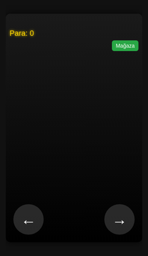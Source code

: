 <!DOCTYPE html>
<html lang="en">
<head>
    <meta charset="UTF-8">
    <title>Title</title>
</head>
<body>

</body>
</html>
<!DOCTYPE html>
<html lang="tr">
<head>
<meta charset="UTF-8" />
<meta name="viewport" content="width=device-width, initial-scale=1, user-scalable=no" />
<title>Mobil Top Kaçış Oyunu - Özelleştirilebilir</title>
<style>
  html, body {
    margin: 0; padding: 0; height: 100%; overflow: hidden; background: #111;
    display: flex; justify-content: center; align-items: center;
    user-select: none;
    font-family: sans-serif;
  }
  #gameContainer {
    position: relative;
    width: 360px;
    height: 600px;
    background: #222;
    border-radius: 12px;
    overflow: hidden;
    box-shadow: 0 0 20px rgba(0,0,0,0.8);
  }
  canvas {
    display: block;
    background: linear-gradient(180deg, #1a1a1a 0%, #000000 100%);
  }
  #leftBtn, #rightBtn {
    position: absolute;
    bottom: 20px;
    width: 80px;
    height: 80px;
    background: rgba(255,255,255,0.15);
    border-radius: 50%;
    font-size: 40px;
    color: white;
    text-align: center;
    line-height: 80px;
    user-select: none;
    z-index: 5;
  }
  #leftBtn { left: 20px; }
  #rightBtn { right: 20px; }

  #scoreDisplay {
    position: absolute;
    top: 10px;
    left: 10px;
    color: white;
    font-size: 22px;
    user-select: none;
    z-index: 5;
    text-shadow: 0 0 8px lime;
  }
  #moneyDisplay {
    position: absolute;
    top: 40px;
    left: 10px;
    color: gold;
    font-size: 20px;
    user-select: none;
    z-index: 5;
    text-shadow: 0 0 6px gold;
  }
  #restartBtn {
    position: absolute;
    top: 10px;
    right: 10px;
    padding: 8px 14px;
    font-size: 16px;
    border-radius: 6px;
    border: none;
    background: #007bff;
    color: white;
    cursor: pointer;
    display: none;
    z-index: 5;
    transition: background 0.3s ease;
  }
  #restartBtn:active {
    background: #0056b3;
  }

  #menuBackground {
    display: none;
    position: absolute;
    top: 0; left: 0; right: 0; bottom: 0;
    background: rgba(0,0,0,0.6);
    z-index: 19;
    border-radius: 12px;
  }

  #menuOverlay {
    display: none;
    position: absolute;
    top: 50%;
    left: 50%;
    width: 360px;
    max-height: 90vh;
    overflow-y: auto;
    background: #333;
    color: white;
    padding: 20px 25px;
    border-radius: 12px;
    box-shadow: 0 0 15px #000;
    z-index: 20;
    transform: translate(-50%, -50%);
    user-select: none;
  }
  #menuOverlay h2 {
    margin: 0 0 15px 0;
    font-size: 22px;
    text-align: center;
  }
  #menuOverlay label {
    font-size: 18px;
    display: block;
    margin-top: 15px;
  }
  #menuOverlay select, #menuOverlay input[type=range] {
    width: 100%;
    margin-top: 5px;
    font-size: 16px;
    padding: 5px;
    border-radius: 6px;
    border: none;
  }
  #menuOverlay input[type=checkbox] {
    margin-top: 10px;
    transform: scale(1.3);
    cursor: pointer;
  }
  #menuOverlay button {
    margin-top: 15px;
    padding: 12px 0;
    font-size: 18px;
    border-radius: 8px;
    border: none;
    cursor: pointer;
    width: 100%;
    background: #007bff;
    color: white;
    transition: background 0.3s ease;
  }
  #menuOverlay button:hover {
    background: #0056b3;
  }
  #menuOverlay button:active {
    background: #003d80;
  }
  #storeBtn {
    position: absolute;
    top: 70px;
    right: 10px;
    padding: 6px 10px;
    font-size: 14px;
    border-radius: 6px;
    border: none;
    background: #28a745;
    color: white;
    cursor: pointer;
    z-index: 5;
  }
  #storeBtn:active {
    background: #1e7e34;
  }

  /* Mağaza stili */
  #storeOverlay {
    display: none;
    position: absolute;
    top: 50%;
    left: 50%;
    width: 360px;
    max-height: 90vh;
    overflow-y: auto;
    background: #222;
    color: white;
    padding: 20px 25px;
    border-radius: 12px;
    box-shadow: 0 0 15px #000;
    z-index: 21;
    transform: translate(-50%, -50%);
    user-select: none;
  }
  #storeOverlay h2 {
    margin: 0 0 15px 0;
    font-size: 22px;
    text-align: center;
  }
  #storeOverlay button {
    margin-top: 15px;
    padding: 10px 0;
    font-size: 16px;
    border-radius: 8px;
    border: none;
    cursor: pointer;
    width: 100%;
    background: #17a2b8;
    color: white;
    transition: background 0.3s ease;
  }
  #storeOverlay button:hover {
    background: #117a8b;
  }
  #storeOverlay button:disabled {
    background: #444;
    cursor: default;
  }
  #storeOverlay #storeMenuBtn {
    background: #007bff;
  }
</style>
</head>
<body>

<div id="gameContainer">
  <canvas id="gameCanvas" width="360" height="600"></canvas>
  <div id="scoreDisplay">Puan: 0</div>
  <div id="moneyDisplay">Para: 0</div>
  <button id="restartBtn">Yeniden Başlat</button>
  <button id="storeBtn">Mağaza</button>
  <div id="leftBtn">&#8592;</div>
  <div id="rightBtn">&#8594;</div>

  <div id="menuBackground"></div>
  <div id="menuOverlay">
    <h2>Menü</h2>

    <label for="difficultySelect">Zorluk Seçimi</label>
    <select id="difficultySelect">
      <option value="easy">Kolay</option>
      <option value="medium" selected>Orta</option>
      <option value="hard">Zor</option>
    </select>

    <label for="volumeRange">Ses Seviyesi</label>
    <input type="range" id="volumeRange" min="0" max="1" step="0.01" value="0.3" />

    <label for="gyroToggle">Jiroskop Kontrolü</label>
    <input type="checkbox" id="gyroToggle" />

    <button id="resumeBtn">Oyuna Dön</button>
    <button id="exitBtn">Oyundan Çık</button>
  </div>

  <div id="storeOverlay">
    <h2>Mağaza</h2>

    <button id="buyShieldBtn">Kalkan Satın Al (50 Lira)</button>
    <div style="margin-top:10px; font-size: 16px; color: #ccc;">
      <strong>Kalan Kalkan:</strong> <span id="shieldCount">0</span><br />
      <small>Kalkan oyunda 1 kere kullanılır, sonra biter.</small>
    </div>

    <h3 style="margin-top:20px;">Top Renkleri (Her biri 100 Lira)</h3>
    <button class="buyColorBtn" data-color="lime" style="background: lime; color: black;">Yeşil</button>
    <button class="buyColorBtn" data-color="deepskyblue" style="background: deepskyblue; color: black;">Mavi</button>
    <button class="buyColorBtn" data-color="orange" style="background: orange; color: black;">Turuncu</button>
    <button class="buyColorBtn" data-color="violet" style="background: violet; color: black;">Mor</button>
    <button class="buyColorBtn" data-color="crimson" style="background: crimson; color: black;">Kırmızı</button>

    <button id="storeMenuBtn" style="margin-top: 20px;">Menüye Dön</button>
    <button id="closeStoreBtn" style="margin-top: 10px;">Mağazayı Kapat</button>
  </div>
</div>

<script>
  const canvas = document.getElementById('gameCanvas');
  const ctx = canvas.getContext('2d');

  const width = canvas.width;
  const height = canvas.height;

  const ball = {
    x: width / 2,
    y: height - 50,
    radius: 20,
    speedX: 7
  };

  let obstacles = [];
  const obstacleWidth = 60;
  const obstacleHeight = 20;

  const difficulties = {
    easy: {
      obstacleSpeedBase: 3,
      obstacleSpawnRateBase: 0.015,
      ballSpeed: 6,
    },
    medium: {
      obstacleSpeedBase: 4,
      obstacleSpawnRateBase: 0.025,
      ballSpeed: 7,
    },
    hard: {
      obstacleSpeedBase: 5,
      obstacleSpawnRateBase: 0.035,
      ballSpeed: 8,
    }
  };

  let currentDifficulty = 'medium';
  let obstacleSpeed;
  let obstacleCreationProbability;
  let ballSpeed;

  let leftPressed = false;
  let rightPressed = false;
  let score = 0;
  let money = 0;
  let gameOver = false;

  let shieldCount = 0;
  let shieldActive = false;
  let shieldUsedThisGame = false;

  const scoreDisplay = document.getElementById('scoreDisplay');
  const moneyDisplay = document.getElementById('moneyDisplay');
  const restartBtn = document.getElementById('restartBtn');
  const leftBtn = document.getElementById('leftBtn');
  const rightBtn = document.getElementById('rightBtn');
  const storeBtn = document.getElementById('storeBtn');

  const menuOverlay = document.getElementById('menuOverlay');
  const menuBackground = document.getElementById('menuBackground');
  const volumeRange = document.getElementById('volumeRange');
  const resumeBtn = document.getElementById('resumeBtn');
  const exitBtn = document.getElementById('exitBtn');
  const difficultySelect = document.getElementById('difficultySelect');
  const gyroToggle = document.getElementById('gyroToggle');

  const storeOverlay = document.getElementById('storeOverlay');
  const buyShieldBtn = document.getElementById('buyShieldBtn');
  const shieldCountSpan = document.getElementById('shieldCount');
  const buyColorBtns = document.querySelectorAll('.buyColorBtn');
  const closeStoreBtn = document.getElementById('closeStoreBtn');
  const storeMenuBtn = document.getElementById('storeMenuBtn');

  const AudioContext = window.AudioContext || window.webkitAudioContext;
  const audioCtx = new AudioContext();
  let beepGain = audioCtx.createGain();
  beepGain.gain.value = volumeRange.value;
  beepGain.connect(audioCtx.destination);

  let ballColor = 'lime';

  // Oyuncunun sahip olduğu renkler (başlangıçta sadece lime var)
  let ownedColors = ['lime'];

  let useGyro = false;
  let gyroX = 0;

  function playBeep() {
    if(audioCtx.state === 'suspended') audioCtx.resume();
    const osc = audioCtx.createOscillator();
    osc.type = 'square';
    osc.frequency.setValueAtTime(800, audioCtx.currentTime);
    osc.connect(beepGain);
    osc.start();
    osc.stop(audioCtx.currentTime + 0.1);
  }

  function createObstacle(){
    const x = Math.random() * (width - obstacleWidth);
    obstacles.push({x: x, y: -obstacleHeight, width: obstacleWidth, height: obstacleHeight});
  }

  function saveScore(newScore){
    let scores = JSON.parse(localStorage.getItem('topScores')) || [];
    scores.push(newScore);
    scores.sort((a,b) => b - a);
    if(scores.length > 5) scores = scores.slice(0,5);
    localStorage.setItem('topScores', JSON.stringify(scores));
  }

  function loadScores(){
    let scores = JSON.parse(localStorage.getItem('topScores')) || [];
    // Skorları göstermek için ek bir alan yoksa bu kısmı atlayabiliriz
  }

  function clearScores(){
    if(confirm("Skorları temizlemek istediğine emin misin?")){
      localStorage.removeItem('topScores');
      loadScores();
    }
  }

  // Mağaza fonksiyonları
  function updateShieldDisplay(){
    shieldCountSpan.textContent = shieldCount;
  }

  function buyShield(){
    if(money >= 50){
      money -= 50;
      shieldCount++;
      updateShieldDisplay();
      moneyDisplay.textContent = "Para: " + money;
      alert("Kalkan satın alındı!");
    } else {
      alert("Yeterli paran yok!");
    }
  }

  function buyColor(color){
    if(ownedColors.includes(color)){
      alert("Bu renk zaten sende var!");
      return;
    }
    if(money >= 100){
      money -= 100;
      ownedColors.push(color);
      alert(color + " rengi satın alındı!");
      moneyDisplay.textContent = "Para: " + money;
      updateColorButtons();
    } else {
      alert("Yeterli paran yok!");
    }
  }

  function updateColorButtons(){
    buyColorBtns.forEach(btn => {
      const color = btn.getAttribute('data-color');
      if(ownedColors.includes(color)){
        btn.disabled = true;
        btn.textContent = color.charAt(0).toUpperCase() + color.slice(1) + " (Alındı)";
        btn.style.backgroundColor = color;
        btn.style.color = (color === 'violet' || color === 'crimson') ? 'white' : 'black';
      } else {
        btn.disabled = false;
        btn.textContent = color.charAt(0).toUpperCase() + color.slice(1) + " (100 Lira)";
        btn.style.backgroundColor = color;
        btn.style.color = (color === 'violet' || color === 'crimson') ? 'white' : 'black';
      }
    });
  }

  function updateDifficultyParameters(){
    const diff = difficulties[currentDifficulty];
    obstacleSpeed = diff.obstacleSpeedBase;
    obstacleCreationProbability = diff.obstacleSpawnRateBase;
    ball.speedX = diff.ballSpeed;
  }

  function resetGame(){
    if(gameOver && score > 0){
      saveScore(score);
      loadScores();
    }
    obstacles = [];
    ball.x = width / 2;
    score = 0;
    // Para sıfırlanmaz
    gameOver = false;
    shieldActive = false;
    shieldUsedThisGame = false;
    updateDifficultyParameters();
    scoreDisplay.textContent = "Puan: 0";
    moneyDisplay.textContent = "Para: " + money;
    restartBtn.style.display = 'none';
    if(menuOverlay.style.display === 'block'){
      toggleMenu();
    }
  }

  // Patlama efekti için değişkenler
  let explosion = null;

  function drawExplosion(){
    if(!explosion) return;
    const progress = (Date.now() - explosion.startTime) / explosion.duration;
    if(progress > 1){
      explosion = null;
      return;
    }
    const alpha = 1 - progress;
    const maxRadius = 50;
    const radius = maxRadius * progress;
    const gradient = ctx.createRadialGradient(explosion.x, explosion.y, 0, explosion.x, explosion.y, radius);
    gradient.addColorStop(0, `rgba(255, 69, 0, ${alpha})`);
    gradient.addColorStop(0.5, `rgba(255, 140, 0, ${alpha * 0.6})`);
    gradient.addColorStop(1, `rgba(255, 140, 0, 0)`);
    ctx.fillStyle = gradient;
    ctx.beginPath();
    ctx.arc(explosion.x, explosion.y, radius, 0, Math.PI*2);
    ctx.fill();
  }

  function handleOrientation(event) {
    gyroX = event.gamma || 0;
  }

  function update(){
    if(gameOver) return;
    if(menuOverlay.style.display === 'block') return;
    if(storeOverlay.style.display === 'block') return;

    if(useGyro){
      // gamma -90 ... +90, normalize -1 ... +1
      let normX = gyroX / 45;
      if(normX > 1) normX = 1;
      if(normX < -1) normX = -1;
      ball.x += normX * ball.speedX;
    } else {
      if(leftPressed && ball.x - ball.radius > 0){
        ball.x -= ball.speedX;
      }
      if(rightPressed && ball.x + ball.radius < width){
        ball.x += ball.speedX;
      }
    }

    // top sınırları aşmasın
    if(ball.x - ball.radius < 0) ball.x = ball.radius;
    if(ball.x + ball.radius > width) ball.x = width - ball.radius;

    // Engel oluşturma
    if(Math.random() < obstacleCreationProbability){
      createObstacle();
    }

    // Engel hareketi ve çarpışma kontrolü
    for(let i = obstacles.length -1; i>=0; i--){
      obstacles[i].y += obstacleSpeed;

      // Çarpışma kontrolü (top ile engel)
      if(
        ball.x + ball.radius > obstacles[i].x &&
        ball.x - ball.radius < obstacles[i].x + obstacles[i].width &&
        ball.y + ball.radius > obstacles[i].y &&
        ball.y - ball.radius < obstacles[i].y + obstacles[i].height
      ){
        if(shieldCount > 0 && !shieldUsedThisGame){
          shieldUsedThisGame = true;
          shieldCount--;
          updateShieldDisplay();
          playBeep();
          explosion = {x: ball.x, y: ball.y, startTime: Date.now(), duration: 400};
          obstacles.splice(i,1);
          continue;
        } else {
          gameOver = true;
          restartBtn.style.display = 'block';
          return;
        }
      }

      if(obstacles[i].y > height){
        obstacles.splice(i,1);
        score += 2; // 1 framede 2 puan arttırdık
        money += 1; // 1 puan = 2 para istedin, puanı 2 artırınca burası 1 olarak bırakıldı.
        scoreDisplay.textContent = "Puan: " + score;
        moneyDisplay.textContent = "Para: " + money;
      }
    }

    draw();
    drawExplosion();
  }

  function draw(){
    ctx.clearRect(0,0,width,height);

    // Top
    ctx.fillStyle = ballColor;
    ctx.beginPath();
    ctx.arc(ball.x, ball.y, ball.radius, 0, Math.PI * 2);
    ctx.fill();

    // Engeller
    ctx.fillStyle = "tomato";
    obstacles.forEach(obs => {
      ctx.fillRect(obs.x, obs.y, obs.width, obs.height);
    });

    // Kalkan varsa top etrafına çiz
    if(shieldCount > 0 && !shieldUsedThisGame){
      ctx.strokeStyle = 'cyan';
      ctx.lineWidth = 4;
      ctx.beginPath();
      ctx.arc(ball.x, ball.y, ball.radius + 8, 0, Math.PI * 2);
      ctx.stroke();
    }
  }

  function toggleMenu(){
    if(menuOverlay.style.display === 'block'){
      menuOverlay.style.display = 'none';
      menuBackground.style.display = 'none';
      if(useGyro){
        window.addEventListener('deviceorientation', handleOrientation);
      }
      restartBtn.style.display = gameOver ? 'block' : 'none';
    } else {
      menuOverlay.style.display = 'block';
      menuBackground.style.display = 'block';
      window.removeEventListener('deviceorientation', handleOrientation);
      restartBtn.style.display = 'none';
    }
  }

  function toggleStore(){
    if(storeOverlay.style.display === 'block'){
      storeOverlay.style.display = 'none';
      menuOverlay.style.display = 'block';
    } else {
      storeOverlay.style.display = 'block';
      menuOverlay.style.display = 'none';
    }
  }

  // Event Listeners
  leftBtn.addEventListener('touchstart', e => {e.preventDefault(); leftPressed = true;});
  leftBtn.addEventListener('touchend', e => {e.preventDefault(); leftPressed = false;});
  rightBtn.addEventListener('touchstart', e => {e.preventDefault(); rightPressed = true;});
  rightBtn.addEventListener('touchend', e => {e.preventDefault(); rightPressed = false;});

  window.addEventListener('keydown', e => {
    if(e.key === 'ArrowLeft') leftPressed = true;
    if(e.key === 'ArrowRight') rightPressed = true;
    if(e.key === 'Escape') toggleMenu();
  });
  window.addEventListener('keyup', e => {
    if(e.key === 'ArrowLeft') leftPressed = false;
    if(e.key === 'ArrowRight') rightPressed = false;
  });

  restartBtn.addEventListener('click', () => {
    resetGame();
  });

  storeBtn.addEventListener('click', () => {
    toggleStore();
  });

  resumeBtn.addEventListener('click', () => {
    toggleMenu();
  });

  exitBtn.addEventListener('click', () => {
    if(confirm("Oyundan çıkmak istediğine emin misin?")){
      window.close();
    }
  });

  difficultySelect.addEventListener('change', () => {
    currentDifficulty = difficultySelect.value;
    updateDifficultyParameters();
  });

  volumeRange.addEventListener('input', () => {
    beepGain.gain.value = volumeRange.value;
  });

  gyroToggle.addEventListener('change', async () => {
    if(gyroToggle.checked){
      // İzin talebi (iOS 13+ için)
      if (typeof DeviceOrientationEvent !== 'undefined' && typeof DeviceOrientationEvent.requestPermission === 'function') {
        try {
          const response = await DeviceOrientationEvent.requestPermission();
          if(response === 'granted'){
            useGyro = true;
            window.addEventListener('deviceorientation', handleOrientation);
          } else {
            alert("Jiroskop izni verilmedi.");
            gyroToggle.checked = false;
            useGyro = false;
          }
        } catch(e){
          alert("Jiroskop izni alınamadı.");
          gyroToggle.checked = false;
          useGyro = false;
        }
      } else {
        useGyro = true;
        window.addEventListener('deviceorientation', handleOrientation);
      }
    } else {
      useGyro = false;
      window.removeEventListener('deviceorientation', handleOrientation);
    }
  });

  buyShieldBtn.addEventListener('click', buyShield);

  buyColorBtns.forEach(btn => {
    btn.addEventListener('click', () => {
      buyColor(btn.getAttribute('data-color'));
    });
  });

  closeStoreBtn.addEventListener('click', () => {
    storeOverlay.style.display = 'none';
    menuOverlay.style.display = 'block';
  });

  storeMenuBtn.addEventListener('click', () => {
    storeOverlay.style.display = 'none';
    menuOverlay.style.display = 'block';
  });

  // Top rengini değiştirmek için tuşa uzun basma veya benzeri mekanizma yok.
  // Dilersen mağazada veya menüde seçeneği de ekleyebiliriz.

  // Otomatik animasyon
  function gameLoop(){
    update();
    requestAnimationFrame(gameLoop);
  }

  updateDifficultyParameters();
  updateShieldDisplay();
  updateColorButtons();
  resetGame();
  gameLoop();

</script>
</body>
</html>
